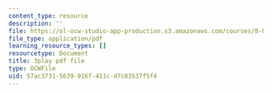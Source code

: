 ```yaml
---
content_type: resource
description: ''
file: https://ol-ocw-studio-app-production.s3.amazonaws.com/courses/8-01sc-classical-mechanics-fall-2016/57ac37315639916f411cd7c83537f5f4_Bq0fDYtbfBA.pdf
file_type: application/pdf
learning_resource_types: []
resourcetype: Document
title: 3play pdf file
type: OCWFile
uid: 57ac3731-5639-916f-411c-d7c83537f5f4
---
```

